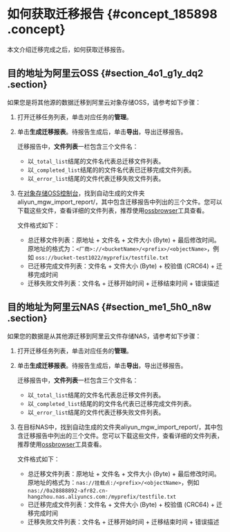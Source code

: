# 如何获取迁移报告 {#concept_185898 .concept}

本文介绍迁移完成之后，如何获取迁移报告。

## 目的地址为阿里云OSS {#section_4o1_g1y_dq2 .section}

如果您是将其他源的数据迁移到阿里云对象存储OSS，请参考如下步骤：

1.  打开迁移任务列表，单击对应任务的**管理**。
2.  单击**生成迁移报表**。待报告生成后，单击**导出**，导出迁移报告。

    迁移报告中，**文件列表**一栏包含三个文件名：

    -   以`_total_list`结尾的文件名代表总迁移文件列表。
    -   以`_completed_list`结尾的的文件名代表已迁移完成文件列表。
    -   以`_error_list`结尾的文件代表迁移失败文件列表。
3.  在[对象存储OSS控制台](https://oss.console.aliyun.com)，找到自动生成的文件夹aliyun\_mgw\_import\_report/，其中包含迁移报告中列出的三个文件。您可以下载这些文件，查看详细的文件列表，推荐使用[ossbrowser](../../../../cn.zh-CN/常用工具/图形化管理工具ossbrowser/快速开始.md#)工具查看。

    文件格式如下：

    -   总迁移文件列表：原地址 + 文件名 + 文件大小 \(Byte\) + 最后修改时间。原地址的格式为：`<厂商>://<bucketName>/<prefix>/<objectName>`，例如 `oss://bucket-test1022/myprefix/testfile.txt`
    -   已迁移完成文件列表：文件名 + 文件大小 \(Byte\) + 校验值 \(CRC64\) + 迁移完成时间
    -   迁移失败文件列表：文件名 + 迁移开始时间 + 迁移结束时间 + 错误描述

## 目的地址为阿里云NAS {#section_me1_5h0_n8w .section}

如果您的数据是从其他源迁移到阿里云文件存储NAS，请参考如下步骤：

1.  打开迁移任务列表，单击对应任务的**管理**。
2.  单击**生成迁移报表**。待报告生成后，单击**导出**，导出迁移报告。

    迁移报告中，**文件列表**一栏包含三个文件名：

    -   以`_total_list`结尾的文件名代表总迁移文件列表。
    -   以`_completed_list`结尾的的文件名代表已迁移完成文件列表。
    -   以`_error_list`结尾的文件代表迁移失败文件列表。
3.  在目标NAS中，找到自动生成的文件夹aliyun\_mgw\_import\_report/，其中包含迁移报告中列出的三个文件。您可以下载这些文件，查看详细的文件列表，推荐使用[ossbrowser](../../../../cn.zh-CN/常用工具/图形化管理工具ossbrowser/快速开始.md#)工具查看。

    文件格式如下：

    -   总迁移文件列表：原地址 + 文件名 + 文件大小 \(Byte\) + 最后修改时间。原地址的格式为：`nas://挂载点:/<prefix>/<objectName>`，例如 `nas://0a28888892-afr82.cn-hangzhou.nas.aliyuncs.com:/myprefix/testfile.txt`
    -   已迁移完成文件列表：文件名 + 文件大小 \(Byte\) + 校验值 \(CRC64\) + 迁移完成时间
    -   迁移失败文件列表：文件名 + 迁移开始时间 + 迁移结束时间 + 错误描述

